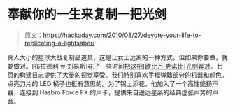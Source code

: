 # 奉献你的一生来复制一把光剑

> 原文：<https://hackaday.com/2010/08/27/devote-your-life-to-replicating-a-lightsaber/>

真人大小的星球大战复制品道具，这是让女士远离的一种方式。但如果你要做，就要做对。[布拉德利·w·刘易斯]花了一些时间[把这把[欧比万·克诺比]光剑弄对](http://www.slothfurnace.com/sabers/ANHObi_01.html)。七页的构建日志提供了大量的视觉享受。我们特别喜欢手榴弹鳍部分的机器和颜色。点亮刀片的 LED 梯子也挺有意思的。为了锦上添花，他加入了一个高性能扬声器，连接到 Hasbro Force FX 的声卡，提供来自遥远星系的经典虚张声势的声音。